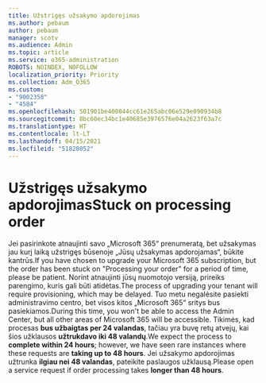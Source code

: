 ```yaml
---
title: Užstrigęs užsakymo apdorojimas
ms.author: pebaum
author: pebaum
manager: scotv
ms.audience: Admin
ms.topic: article
ms.service: o365-administration
ROBOTS: NOINDEX, NOFOLLOW
localization_priority: Priority
ms.collection: Adm_O365
ms.custom:
- "9002358"
- "4584"
ms.openlocfilehash: 501901be400844cc61e265abc06e529e090934b8
ms.sourcegitcommit: 8bc60ec34bc1e40685e3976576e04a2623f63a7c
ms.translationtype: HT
ms.contentlocale: lt-LT
ms.lasthandoff: 04/15/2021
ms.locfileid: "51828052"
---
```

# <a name="stuck-on-processing-order"></a><span data-ttu-id="ded4b-102">Užstrigęs užsakymo apdorojimas</span><span class="sxs-lookup"><span data-stu-id="ded4b-102">Stuck on processing order</span></span>

<span data-ttu-id="ded4b-103">Jei pasirinkote atnaujinti savo „Microsoft 365“ prenumeratą, bet užsakymas jau kurį laiką užstrigęs būsenoje „Jūsų užsakymas apdorojamas“, būkite kantrūs.</span><span class="sxs-lookup"><span data-stu-id="ded4b-103">If you have chosen to upgrade your Microsoft 365 subscription, but the order has been stuck on "Processing your order" for a period of time, please be patient.</span></span> <span data-ttu-id="ded4b-104">Norint atnaujinti jūsų nuomotojo versiją, prireiks parengimo, kuris gali būti atidėtas.</span><span class="sxs-lookup"><span data-stu-id="ded4b-104">The process of upgrading your tenant will require provisioning, which may be delayed.</span></span> <span data-ttu-id="ded4b-105">Tuo metu negalėsite pasiekti administravimo centro, bet visos kitos „Microsoft 365“ sritys bus pasiekiamos.</span><span class="sxs-lookup"><span data-stu-id="ded4b-105">During this time, you won't be able to access the Admin Center, but all other areas of Microsoft 365 will be accessible.</span></span> <span data-ttu-id="ded4b-106">Tikimės, kad procesas **bus užbaigtas per 24 valandas**, tačiau yra buvę retų atvejų, kai šios užklausos **užtrukdavo iki 48 valandų**.</span><span class="sxs-lookup"><span data-stu-id="ded4b-106">We expect the process to **complete within 24 hours**; however, we have seen rare instances where these requests are **taking up to 48 hours**.</span></span> <span data-ttu-id="ded4b-107">Jei užsakymo apdorojimas užtrunka **ilgiau nei 48 valandas**, pateikite paslaugos užklausą.</span><span class="sxs-lookup"><span data-stu-id="ded4b-107">Please open a service request if order processing takes **longer than 48 hours**.</span></span>
